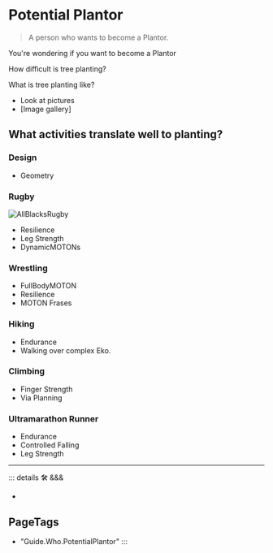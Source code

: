 
# Potential Plantor

> A person who wants to become a Plantor.

You're wondering if you want to become a Plantor

How difficult is tree planting?

What is tree planting like?

- Look at pictures
- [Image gallery]

## What activities translate well to planting?

### Design

- Geometry

### Rugby

![AllBlacksRugby](/guide/AllBlacksRugby.jpg)

- Resilience
- Leg Strength
- DynamicMOTONs

### Wrestling

- FullBodyMOTON
- Resilience
- MOTON Frases

### Hiking

- Endurance
- Walking over complex Eko.

### Climbing

- Finger Strength
- Via Planning

### Ultramarathon Runner

- Endurance
- Controlled Falling
- Leg Strength

---

<!-- =================================================== -->
<!-- =================================================== -->
<!-- =================================================== -->
<!-- =================================================== -->
<!-- =================================================== -->
::: details 🛠 <dev>&&&</dev>

-

<h2>PageTags</h2>

- "Guide.Who.PotentialPlantor"
:::
